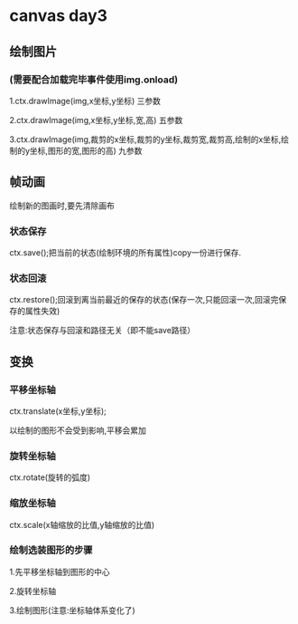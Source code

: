 # canvas day3

## 绘制图片

### \(需要配合加载完毕事件使用img.onload\)

1.ctx.drawImage\(img,x坐标,y坐标\) 三参数

2.ctx.drawImage\(img,x坐标,y坐标,宽,高\) 五参数

3.ctx.drawImage\(img,裁剪的x坐标,裁剪的y坐标,裁剪宽,裁剪高,绘制的x坐标,绘制的y坐标,图形的宽,图形的高\) 九参数

## 帧动画

绘制新的图画时,要先清除画布

### 状态保存

ctx.save\(\);把当前的状态\(绘制环境的所有属性\)copy一份进行保存.

### 状态回滚

ctx.restore\(\);回滚到离当前最近的保存的状态\(保存一次,只能回滚一次,回滚完保存的属性失效\)

注意:状态保存与回滚和路径无关（即不能save路径）

## 变换

### 平移坐标轴

ctx.translate\(x坐标,y坐标\);

以绘制的图形不会受到影响,平移会累加

### 旋转坐标轴

ctx.rotate\(旋转的弧度\)

### 缩放坐标轴

ctx.scale\(x轴缩放的比值,y轴缩放的比值\)

### 绘制选装图形的步骤

1.先平移坐标轴到图形的中心

2.旋转坐标轴

3.绘制图形\(注意:坐标轴体系变化了\)

